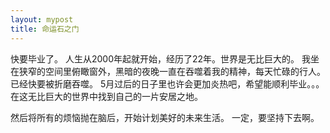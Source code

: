 ```yaml
---
layout: mypost
title: 命运石之门
---
```


快要毕业了。
人生从2000年起就开始，经历了22年。世界是无比巨大的。
我坐在狭窄的空间里俯瞰窗外，黑暗的夜晚一直在吞噬着我的精神，每天忙碌的行人。已经快要被折磨吞噬。
5月过后的日子里也许会更加炎热吧，希望能顺利毕业。。。在这无比巨大的世界中找到自己的一片安居之地。

然后将所有的烦恼抛在脑后，开始计划美好的未来生活。
一定，要坚持下去啊。

